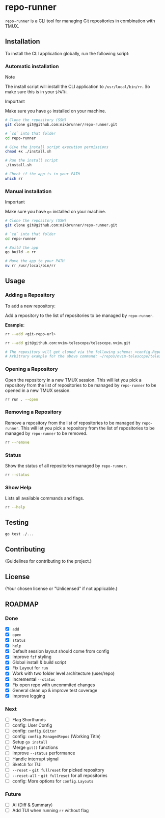 # repo-runner

`repo-runner` is a CLI tool for managing Git repositories in combination with TMUX.

## Installation

To install the CLI application globally, run the following script:

### Automatic installation

> [!NOTE]
>
> The install script will install the CLI application to `/usr/local/bin/rr`. So make sure this is in your `$PATH`.

> [!IMPORTANT]
>
> Make sure you have `go` installed on your machine.

```bash
# Clone the repository (SSH)
git clone git@github.com:nikbrunner/repo-runner.git

# `cd` into that folder
cd repo-runner

# Give the install script execution permissions
chmod +x ./install.sh

# Run the install script
./install.sh

# Check if the app is in your PATH
which rr
```

### Manual installation

> [!IMPORTANT]
>
> Make sure you have `go` installed on your machine.

```bash
# Clone the repository (SSH)
git clone git@github.com:nikbrunner/repo-runner.git

# `cd` into that folder
cd repo-runner

# Build the app
go build -o rr

# Move the app to your PATH
mv rr /usr/local/bin/rr
```

## Usage

### Adding a Repository

To add a new repository:

Add a repository to the list of repositories to be managed by `repo-runner`.

**Example:**

```bash
rr --add <git-repo-url>

rr --add git@github.com:nvim-telescope/telescope.nvim.git

# The repository will get cloned via the following schema: <config.RepoBasePath>/<GitHubUser>/<RepositoryName>
# Arbitrary example for the above command: ~/repos/nvim-telescope/telescope.nvim
```

### Opening a Repository

Open the repository in a new TMUX session.
This will let you pick a repository from the list of repositories to be managed by `repo-runner` to be opened in a new TMUX session.

```sh
rr run . --open
```

### Removing a Repository

Remove a repository from the list of repositories to be managed by `repo-runner`.
This will let you pick a repository from the list of repositories to be managed by `repo-runner` to be removed.

```sh
rr --remove
```

### Status

Show the status of all repositories managed by `repo-runner`.

```sh
rr --status
```

### Show Help

Lists all available commands and flags.

```sh
rr --help
```

## Testing

```sh
go test ./...
```

## Contributing

(Guidelines for contributing to the project.)

## License

(Your chosen license or "Unlicensed" if not applicable.)

## ROADMAP

### Done

- [x] `add`
- [x] `open`
- [x] `status`
- [x] `help`
- [x] Default session layout should come from config
- [x] Improve `fzf` styling
- [x] Global install & build script
- [x] Fix Layout for `run`
- [x] Work with two folder level architecture (user/repo)
- [x] Incremental `--status`
- [x] Fix open repo with uncommited changes
- [x] General clean up & improve test coverage
- [x] Improve logging

### Next

- [ ] Flag Shorthands
- [ ] config: User Config
- [ ] config: `config.Editor`
- [ ] config: `config.ManagedRepos` (Working Title)
- [ ] Setup `go install`
- [ ] Merge `git()` functions
- [ ] Improve `--status` performance
- [ ] Handle interrupt signal
- [ ] Sketch for TUI
- [ ] `--reset` - `git fullreset` for picked repository
- [ ] `--reset-all` - `git fullreset` for all repositories
- [ ] config: More options for `config.Layouts`

### Future

- [ ] AI (Diff & Summary)
- [ ] Add TUI when running `rr` without flag
